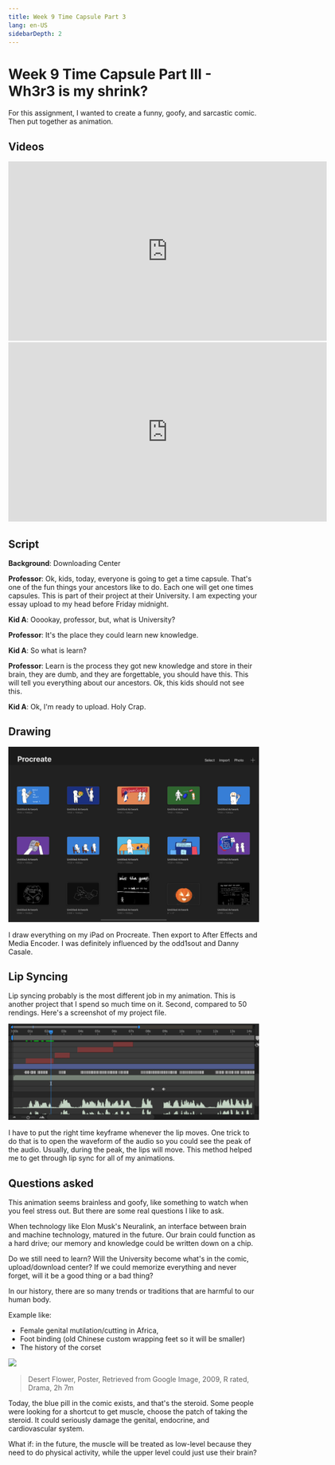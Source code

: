 ```yaml
---
title: Week 9 Time Capsule Part 3
lang: en-US
sidebarDepth: 2
---
```


# Week 9 Time Capsule Part III - Wh3r3 is my shrink? 

For this assignment, I wanted to create a funny, goofy, and sarcastic comic. Then put together as animation. 

## Videos

<iframe src="https://player.vimeo.com/video/477306368" width="640" height="360" frameborder="0" allow="autoplay; fullscreen" allowfullscreen></iframe>

<iframe src="https://player.vimeo.com/video/477422229" width="640" height="360" frameborder="0" allow="autoplay; fullscreen" allowfullscreen></iframe>

## Script

**Background**: Downloading Center 

**Professor**: Ok, kids, today, everyone is going to get a time capsule. That's one of the fun things your ancestors like to do. Each one will get one times capsules. This is part of their project at their University. I am expecting your essay upload to my head before Friday midnight. 

**Kid A**: Ooookay, professor, but, what is University? 

**Professor**: It's the place they could learn new knowledge. 

**Kid A**: So what is learn? 

**Professor**: Learn is the process they got new knowledge and store in their brain, they are dumb, and they are forgettable, you should have this. This will tell you everything about our ancestors. Ok, this kids should not see this.  

**Kid A**: Ok, I'm ready to upload. Holy Crap. 



## Drawing

![](https://raw.githubusercontent.com/irwinchyi/imgbed/master/img/IMG_EBA0204CE21E-1.jpeg)

I draw everything on my iPad on Procreate. Then export to After Effects and Media Encoder. I was definitely influenced by the odd1sout and Danny Casale. 



## Lip Syncing

Lip syncing probably is the most different job in my animation. This is another project that I spend so much time on it. Second, compared to 50 rendings.  Here's a screenshot of my project file. 

![](https://raw.githubusercontent.com/irwinchyi/imgbed/master/img/20201109214859.png)

I have to put the right time keyframe whenever the lip moves. One trick to do that is to open the waveform of the audio so you could see the peak of the audio. Usually, during the peak, the lips will move. This method helped me to get through lip sync for all of my animations. 

## Questions asked

This animation seems brainless and goofy, like something to watch when you feel stress out. But there are some real questions I like to ask. 

When technology like Elon Musk's Neuralink, an interface between brain and machine technology, matured in the future. Our brain could function as a hard drive; our memory and knowledge could be written down on a chip. 

Do we still need to learn? Will the University become what's in the comic,  upload/download center? If we could memorize everything and never forget, will it be a good thing or a bad thing? 

In our history, there are so many trends or traditions that are harmful to our human body. 

Example like:

- Female genital mutilation/cutting in Africa, 
- Foot binding (old Chinese custom wrapping feet so it will be smaller)
-  The history of the corset

![](https://warisdirie.files.wordpress.com/2011/03/picture-6.png)

> Desert Flower, Poster, Retrieved from Google Image, 2009, R rated, Drama, 2h 7m

Today, the blue pill in the comic exists, and that's the steroid. Some people were looking for a shortcut to get muscle, choose the patch of taking the steroid. It could seriously damage the genital, endocrine, and cardiovascular system. 

What if: in the future, the muscle will be treated as low-level because they need to do physical activity, while the upper level could just use their brain?

